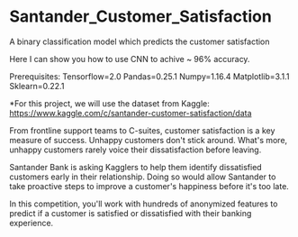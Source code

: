 # Santander_Customer_Satisfaction
A binary classification model which predicts  the customer satisfaction 

Here I can show you how to use CNN to achive ~ 96% accuracy.

Prerequisites: Tensorflow=2.0 Pandas=0.25.1 Numpy=1.16.4 Matplotlib=3.1.1 Sklearn=0.22.1

*For this project, we will use the dataset from Kaggle: https://www.kaggle.com/c/santander-customer-satisfaction/data

From frontline support teams to C-suites, customer satisfaction is a key measure of success. Unhappy customers don't stick around. What's more, unhappy customers rarely voice their dissatisfaction before leaving.

Santander Bank is asking Kagglers to help them identify dissatisfied customers early in their relationship. Doing so would allow Santander to take proactive steps to improve a customer's happiness before it's too late.

In this competition, you'll work with hundreds of anonymized features to predict if a customer is satisfied or dissatisfied with their banking experience.
